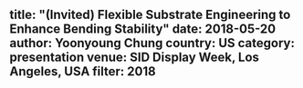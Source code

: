 title: "(Invited) Flexible Substrate Engineering to Enhance Bending Stability"
date: 2018-05-20
author: Yoonyoung Chung
country: US
category: presentation
venue: SID Display Week, Los Angeles, USA
filter: 2018
---